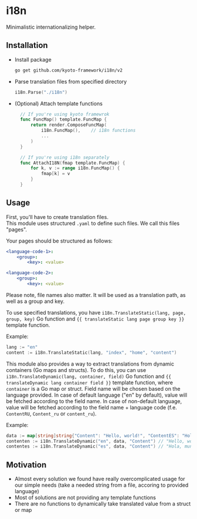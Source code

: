 
# i18n

Minimalistic internationalizing helper.

## Installation

- Install package

  ```bash
  go get github.com/kyoto-framework/i18n/v2
  ```

- Parse translation files from specified directory

  ```go
  i18n.Parse("./i18n")
  ```

- (Optional) Attach template functions

  ```go
    // If you're using kyoto framewrok
    func FuncMap() template.FuncMap {
        return render.ComposeFuncMap(
            i18n.FuncMap(),    // i18n functions
            ...
        )
    }

    // If you're using i18n separately
    func AttachI18N(fmap template.FuncMap) {
        for k, v := range i18n.FuncMap() {
            fmap[k] = v
        }
    }
  ```

## Usage

First, you'll have to create translation files.  
This module uses structured `.yaml` to define such files.
We call this files "pages".

Your pages should be structured as follows:

```yaml
<language-code-1>:
    <group>:
        <key>: <value>

<language-code-2>:
    <group>:
        <key>: <value>
```

Please note, file names also matter.
It will be used as a translation path, as well as a group and key.

To use specified translations, you have `i18n.TranslateStatic(lang, page, group, key)` Go function
and `{{ translateStatic lang page group key }}` template function.

Example:

```go
lang := "en"
content := i18n.TranslateStatic(lang, "index", "home", "content")
```

This module also provides a way to extract translations from dynamic containers (Go maps and structs).
To do this, you can use `i18n.TranslateDynamic(lang, container, field)` Go function
and `{{ translateDynamic lang container field }}` template function, where `container` is a Go map or struct.
Field name will be chosen based on the language provided.
In case of default language ("en" by default), value will be fetched according to the field name.
In case of non-default language, value will be fetched according to the field name + language code (f.e. `ContentRU`, `Content_ru` or `content_ru`).

Example:

```go
data := map[string]string{"Content": "Hello, world!", "ContentES": "Hola, mundo!"}
contenten := i18n.TranslateDynamic("en", data, "Content") // "Hello, world!"
contentes := i18n.TranslateDynamic("es", data, "Content") // "Hola, mundo!"
```

## Motivation

- Almost every solution we found have really overcomplicated usage for our simple needs (take a needed string from a file, accoring to provided language)
- Most of solutions are not providing any template functions
- There are no functions to dynamically take translated value from a struct or map
